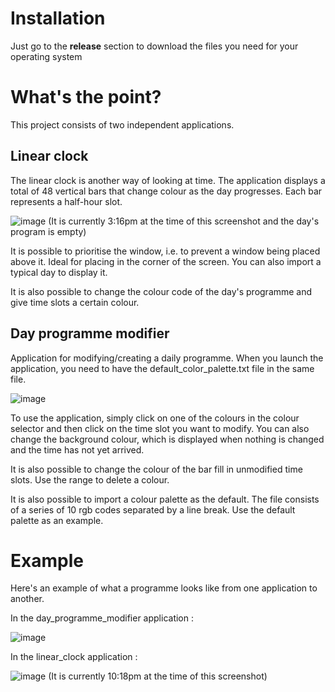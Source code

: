 # Installation

Just go to the **release** section to download the files you need for your operating system

# What's the point?

This project consists of two independent applications. 

## Linear clock

The linear clock is another way of looking at time. The application displays a total of 48 vertical bars that change colour as the day progresses. Each bar represents a half-hour slot.

![image](https://github.com/KraquotteSauvage/linear_clock/assets/73716978/05d30b34-9cb3-4114-96a2-94b0e33cf13c)
(It is currently 3:16pm at the time of this screenshot and the day's program is empty)

It is possible to prioritise the window, i.e. to prevent a window being placed above it. Ideal for placing in the corner of the screen. You can also import a typical day to display it.

It is also possible to change the colour code of the day's programme and give time slots a certain colour.


## Day programme modifier

Application for modifying/creating a daily programme. When you launch the application, you need to have the default_color_palette.txt file in the same file.

![image](https://github.com/KraquotteSauvage/horloge_lineaire/assets/73716978/0a38e714-7ef6-4546-835e-70ae15575d2f)

To use the application, simply click on one of the colours in the colour selector and then click on the time slot you want to modify. You can also change the background colour, which is displayed when nothing is changed and the time has not yet arrived. 

It is also possible to change the colour of the bar fill in unmodified time slots. Use the range to delete a colour.

It is also possible to import a colour palette as the default. The file consists of a series of 10 rgb codes separated by a line break. Use the default palette as an example.

# Example

Here's an example of what a programme looks like from one application to another.

In the day_programme_modifier application :

![image](https://github.com/KraquotteSauvage/horloge_lineaire/assets/73716978/5d2f3815-3413-47dd-a2ba-ea11cd5b8731)

In the linear_clock application :

![image](https://github.com/KraquotteSauvage/horloge_lineaire/assets/73716978/def4fe49-8efd-43c7-b66e-94d86131c04f)
(It is currently 10:18pm at the time of this screenshot)
